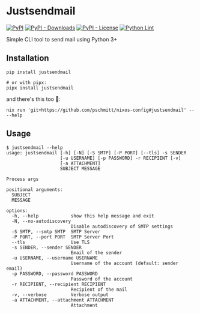 # Justsendmail

[![PyPI](https://img.shields.io/pypi/v/justsendmail)](https://pypi.org/project/justsendmail/)
[![PyPI - Downloads](https://img.shields.io/pypi/dm/justsendmail)](https://pypi.org/project/justsendmail/)
[![PyPI - License](https://img.shields.io/pypi/l/justsendmail)](https://pypi.org/project/justsendmail/)
[![Python Lint](https://github.com/pschmitt/justsendmail/workflows/Python%20Lint/badge.svg)](https://github.com/pschmitt/justsendmail/actions?query=workflow%3A%22Python+Lint%22)

Simple CLI tool to send mail using Python 3+

## Installation

```
pip install justsendmail

# or with pipx:
pipx install justsendmail
```

and there's this too 💑:
```
nix run 'git+https://github.com/pschmitt/nixos-config#justsendmail' -- --help
```

## Usage

```
$ justsendmail --help
usage: justsendmail [-h] [-N] [-S SMTP] [-P PORT] [--tls] -s SENDER
                    [-u USERNAME] [-p PASSWORD] -r RECIPIENT [-v]
                    [-a ATTACHMENT]
                    SUBJECT MESSAGE

Process args

positional arguments:
  SUBJECT
  MESSAGE

options:
  -h, --help            show this help message and exit
  -N, --no-autodiscovery
                        Disable autodiscovery of SMTP settings
  -S SMTP, --smtp SMTP  SMTP Server
  -P PORT, --port PORT  SMTP Server Port
  --tls                 Use TLS
  -s SENDER, --sender SENDER
                        Email of the sender
  -u USERNAME, --username USERNAME
                        Username of the account (default: sender email)
  -p PASSWORD, --password PASSWORD
                        Password of the account
  -r RECIPIENT, --recipient RECIPIENT
                        Recipient of the mail
  -v, --verbose         Verbose output
  -a ATTACHMENT, --attachment ATTACHMENT
                        Attachment
```
